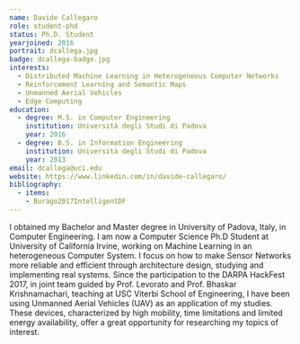 ```yaml
---
name: Davide Callegaro
role: student-phd
status: Ph.D. Student
yearjoined: 2016
portrait: dcallega.jpg
badge: dcallega-badge.jpg
interests:
  - Distributed Machine Learning in Heterogeneous Computer Networks
  - Reinforcement Learning and Semantic Maps
  - Unmanned Aerial Vehicles
  - Edge Computing
education:
  - degree: M.S. in Computer Engineering
    institution: Università degli Studi di Padova
    year: 2016
  - degree: B.S. in Information Engineering
    institution: Università degli Studi di Padova
    year: 2013
email: dcallega@uci.edu
website: https://www.linkedin.com/in/davide-callegaro/
bibliography:
  - items:
    - Burago2017IntelligentDF
---
```


I obtained my Bachelor and Master degree in University of Padova, Italy, in Computer Engineering.
I am now a Computer Science Ph.D Student at University of California Irvine, working on Machine Learning in an heterogeneous Computer System. I focus on how to make Sensor Networks more reliable and efficient through architecture design, studying and implementing real systems.
Since the participation to the DARPA HackFest 2017, in joint team guided by Prof. Levorato and Prof. Bhaskar Krishnamachari, teaching at USC Viterbi School of Engineering, I have been using Unmanned Aerial Vehicles (UAV) as an application of my studies.
These devices, characterized by high mobility, time limitations and limited energy availability, offer a great opportunity for researching my topics of interest.